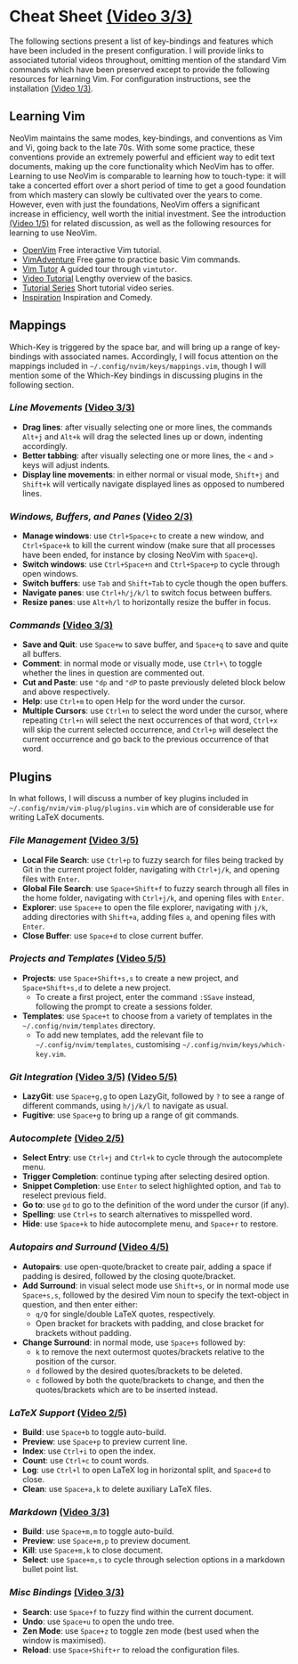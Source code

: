 # Cheat Sheet [(Video 3/3)](https://youtu.be/TMA7nu9KCEQ)

The following sections present a list of key-bindings and features which have been included in the present configuration.
I will provide links to associated tutorial videos throughout, omitting mention of the standard Vim commands which have been preserved except to provide the following resources for learning Vim.
For configuration instructions, see the installation [(Video 1/3)](https://youtu.be/JVIcU9ePtVE).

## Learning Vim

NeoVim maintains the same modes, key-bindings, and conventions as Vim and Vi, going back to the late 70s.
With some some practice, these conventions provide an extremely powerful and efficient way to edit text documents, making up the core functionality which NeoVim has to offer.
Learning to use NeoVim is comparable to learning how to touch-type: it will take a concerted effort over a short period of time to get a good foundation from which mastery can slowly be cultivated over the years to come.
However, even with just the foundations, NeoVim offers a significant increase in efficiency, well worth the initial investment.
See the introduction [(Video 1/5)](https://youtu.be/pYNvDkB0iRk) for related discussion, as well as the following resources for learning to use NeoVim.

- [OpenVim](https://www.openvim.com/) Free interactive Vim tutorial.
- [VimAdventure](https://vim-adventures.com/) Free game to practice basic Vim commands.
- [Vim Tutor](https://www.youtube.com/watch?v=d8XtNXutVto) A guided tour through `vimtutor`.
- [Video Tutorial](https://www.youtube.com/watch?v=IiwGbcd8S7I&t=185s) Lengthy overview of the basics.
- [Tutorial Series](https://www.youtube.com/watch?v=H3o4l4GVLW0&t=1s) Short tutorial video series.
- [Inspiration](https://www.youtube.com/watch?v=1UXHsCT18wE) Inspiration and Comedy.

## Mappings

Which-Key is triggered by the space bar, and will bring up a range of key-bindings with associated names.
Accordingly, I will focus attention on the mappings included in `~/.config/nvim/keys/mappings.vim`, though I will mention some of the Which-Key bindings in discussing plugins in the following section.

### _Line Movements_ [(Video 3/3)](https://youtu.be/TMA7nu9KCEQ)

- **Drag lines**: after visually selecting one or more lines, the commands `Alt+j` and `Alt+k` will drag the selected lines up or down, indenting accordingly.
- **Better tabbing**: after visually selecting one or more lines, the `<` and `>` keys will adjust indents.
- **Display line movements**: in either normal or visual mode, `Shift+j` and `Shift+k` will vertically navigate displayed lines as opposed to numbered lines.

### _Windows, Buffers, and Panes_ [(Video 2/3)](https://youtu.be/Xvu1IKEpO0M)

- **Manage windows**: use `Ctrl+Space+c` to create a new window, and `Ctrl+Space+k` to kill the current window (make sure that all processes have been ended, for instance by closing NeoVim with `Space+q`).
- **Switch windows**: use `Ctrl+Space+n` and `Ctrl+Space+p` to cycle through open windows.
- **Switch buffers**: use `Tab` and `Shift+Tab` to cycle though the open buffers.
- **Navigate panes**: use `Ctrl+h/j/k/l` to switch focus between buffers.
- **Resize panes**: use `Alt+h/l` to horizontally resize the buffer in focus.

### _Commands_ [(Video 3/3)](https://youtu.be/TMA7nu9KCEQ)

- **Save and Quit**: use `Space+w` to save buffer, and `Space+q` to save and quite all buffers.
- **Comment**: in normal mode or visually mode, use `Ctrl+\` to toggle whether the lines in question are commented out.
- **Cut and Paste**: use `"dp` and `"dP` to paste previously deleted block below and above respectively.
- **Help**: use `Ctrl+m` to open Help for the word under the cursor.
- **Multiple Cursors**: use `Ctrl+n` to select the word under the cursor, where repeating `Ctrl+n` will select the next occurrences of that word, `Ctrl+x` will skip the current selected occurrence, and `Ctrl+p` will deselect the current occurrence and go back to the previous occurrence of that word.

## Plugins

In what follows, I will discuss a number of key plugins included in `~/.config/nvim/vim-plug/plugins.vim` which are of considerable use for writing LaTeX documents.

### _File Management_ [(Video 3/5)](https://youtu.be/v_zYV8G7gOs)

- **Local File Search**: use `Ctrl+p` to fuzzy search for files being tracked by Git in the current project folder, navigating with `Ctrl+j/k`, and opening files with `Enter`.
- **Global File Search**: use `Space+Shift+f` to fuzzy search through all files in the home folder, navigating with `Ctrl+j/k`, and opening files with `Enter`.
- **Explorer**: use `Space+e` to open the file explorer, navigating with `j/k`, adding directories with `Shift+a`, adding files `a`, and opening files with `Enter`.
- **Close Buffer**: use `Space+d` to close current buffer.

### _Projects and Templates_ [(Video 5/5)](https://youtu.be/z5HfVQQDrAg)

- **Projects**: use `Space+Shift+s,s` to create a new project, and `Space+Shift+s,d` to delete a new project.
  - To create a first project, enter the command `:SSave` instead, following the prompt to create a sessions folder.
- **Templates**: use `Space+t` to choose from a variety of templates in the `~/.config/nvim/templates` directory.
  - To add new templates, add the relevant file to `~/.config/nvim/templates`, customising `~/.config/nvim/keys/which-key.vim`.

### _Git Integration_ [(Video 3/5)](http://syoutu.be/v_zYV8G7gOs) [(Video 5/5)](https://youtu.be/z5HfVQQDrAg)

- **LazyGit**: use `Space+g,g` to open LazyGit, followed by `?` to see a range of different commands, using `h/j/k/l` to navigate as usual.
- **Fugitive**: use `Space+g` to bring up a range of git commands.

### _Autocomplete_ [(Video 2/5)](https://youtu.be/KGqrpnxoDxw)

- **Select Entry**: use `Ctrl+j` and `Ctrl+k` to cycle through the autocomplete menu.
- **Trigger Completion**: continue typing after selecting desired option.
- **Snippet Completion**: use `Enter` to select highlighted option, and `Tab` to reselect previous field.
- **Go to**: use `gd` to go to the definition of the word under the cursor (if any).
- **Spelling**: use `Ctrl+s` to search alternatives to misspelled word.
- **Hide**: use `Space+k` to hide autocomplete menu, and `Space+r` to restore.

### _Autopairs and Surround_ [(Video 4/5)](https://youtu.be/1fcc5YoCrvc)

- **Autopairs**: use open-quote/bracket to create pair, adding a space if padding is desired, followed by the closing quote/bracket.
- **Add Surround**: in visual select mode use `Shift+s`, or in normal mode use `Space+s,s`, followed by the desired Vim noun to specify the text-object in question, and then enter either:
  - `q/Q` for single/double LaTeX quotes, respectively.
  - Open bracket for brackets with padding, and close bracket for brackets without padding.
- **Change Surround**: in normal mode, use `Space+s` followed by:
  - `k` to remove the next outermost quotes/brackets relative to the position of the cursor.
  - `d` followed by the desired quotes/brackets to be deleted.
  - `c` followed by both the quote/brackets to change, and then the quotes/brackets which are to be inserted instead.

### _LaTeX Support_ [(Video 2/5)](https://youtu.be/KGqrpnxoDxw)

- **Build**: use `Space+b` to toggle auto-build.
- **Preview**: use `Space+p` to preview current line.
- **Index**: use `Ctrl+i` to open the index.
- **Count**: use `Ctrl+c` to count words.
- **Log**: use `Ctrl+l` to open LaTeX log in horizontal split, and `Space+d` to close.
- **Clean**: use `Space+a,k` to delete auxiliary LaTeX files.

### _Markdown_ [(Video 3/3)](https://youtu.be/TMA7nu9KCEQ)

- **Build**: use `Space+m,m` to toggle auto-build.
- **Preview**: use `Space+m,p` to preview document.
- **Kill**: use `Space+m,k` to close document.
- **Select**: use `Space+m,s` to cycle through selection options in a markdown bullet point list.

### _Misc Bindings_ [(Video 3/3)](https://youtu.be/TMA7nu9KCEQ)

- **Search**: use `Space+f` to fuzzy find within the current document.
- **Undo**: use `Space+u` to open the undo tree.
- **Zen Mode**: use `Space+z` to toggle zen mode (best used when the window is maximised).
- **Reload**: use `Space+Shift+r` to reload the configuration files.
